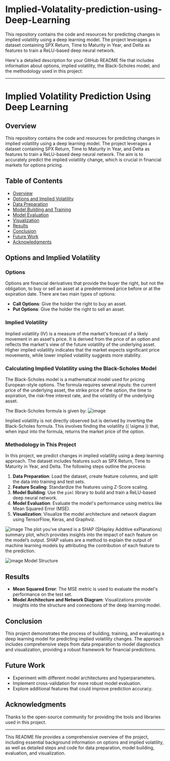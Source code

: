 # Implied-Volatality-prediction-using-Deep-Learning
This repository contains the code and resources for predicting changes in implied volatility using a deep learning model. The project leverages a dataset containing SPX Return, Time to Maturity in Year, and Delta as features to train a ReLU-based deep neural network. 


Here's a detailed description for your GitHub README file that includes information about options, implied volatility, the Black-Scholes model, and the methodology used in this project:

---

# Implied Volatility Prediction Using Deep Learning

## Overview
This repository contains the code and resources for predicting changes in implied volatility using a deep learning model. The project leverages a dataset containing SPX Return, Time to Maturity in Year, and Delta as features to train a ReLU-based deep neural network. The aim is to accurately predict the implied volatility change, which is crucial in financial markets for options pricing.

## Table of Contents
- [Overview](#overview)
- [Options and Implied Volatility](#options-and-implied-volatility)
- [Data Preparation](#data-preparation)
- [Model Building and Training](#model-building-and-training)
- [Model Evaluation](#model-evaluation)
- [Visualization](#visualization)
- [Results](#results)
- [Conclusion](#conclusion)
- [Future Work](#future-work)
- [Acknowledgments](#acknowledgments)

## Options and Implied Volatility
### Options
Options are financial derivatives that provide the buyer the right, but not the obligation, to buy or sell an asset at a predetermined price before or at the expiration date. There are two main types of options:
- **Call Options**: Give the holder the right to buy an asset.
- **Put Options**: Give the holder the right to sell an asset.

### Implied Volatility
Implied volatility (IV) is a measure of the market's forecast of a likely movement in an asset's price. It is derived from the price of an option and reflects the market's view of the future volatility of the underlying asset. Higher implied volatility indicates that the market expects significant price movements, while lower implied volatility suggests more stability.

### Calculating Implied Volatility using the Black-Scholes Model
The Black-Scholes model is a mathematical model used for pricing European-style options. The formula requires several inputs: the current price of the underlying asset, the strike price of the option, the time to expiration, the risk-free interest rate, and the volatility of the underlying asset.

The Black-Scholes formula is given by:
![image](https://github.com/user-attachments/assets/053340ce-0d26-48d0-b5de-d4b2b1befa9e)


Implied volatility is not directly observed but is derived by inverting the Black-Scholes formula. This involves finding the volatility (\( \sigma \)) that, when input into the formula, returns the market price of the option.

### Methodology in This Project
In this project, we predict changes in implied volatility using a deep learning approach. The dataset includes features such as SPX Return, Time to Maturity in Year, and Delta. The following steps outline the process:

1. **Data Preparation**: Load the dataset, create feature columns, and split the data into training and test sets.
2. **Feature Scaling**: Standardize the features using Z-Score scaling.
3. **Model Building**: Use the `piml` library to build and train a ReLU-based deep neural network.
4. **Model Evaluation**: Evaluate the model's performance using metrics like Mean Squared Error (MSE).
5. **Visualization**: Visualize the model architecture and network diagram using TensorFlow, Keras, and Graphviz.

![image](https://github.com/user-attachments/assets/c05c7fa9-a85c-415c-a9ee-75408fa242cf)
The plot you’ve shared is a SHAP (SHapley Additive exPlanations) summary plot, which provides insights into the impact of each feature on the model’s output. SHAP values are a method to explain the output of machine learning models by attributing the contribution of each feature to the prediction.

![image](https://github.com/user-attachments/assets/a394c84d-44b4-4209-a4e0-1f202c8cfdc1)
Model Structure







## Results
- **Mean Squared Error**: The MSE metric is used to evaluate the model's performance on the test set.
- **Model Architecture and Network Diagram**: Visualizations provide insights into the structure and connections of the deep learning model.

## Conclusion
This project demonstrates the process of building, training, and evaluating a deep learning model for predicting implied volatility changes. The approach includes comprehensive steps from data preparation to model diagnostics and visualization, providing a robust framework for financial predictions.

## Future Work
- Experiment with different model architectures and hyperparameters.
- Implement cross-validation for more robust model evaluation.
- Explore additional features that could improve prediction accuracy.

## Acknowledgments
Thanks to the open-source community for providing the tools and libraries used in this project.

---

This README file provides a comprehensive overview of the project, including essential background information on options and implied volatility, as well as detailed steps and code for data preparation, model building, evaluation, and visualization.
